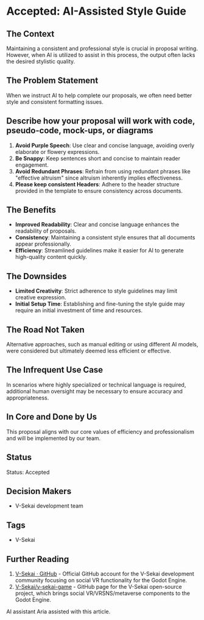 # Accepted: AI-Assisted Style Guide

## The Context

Maintaining a consistent and professional style is crucial in proposal writing. However, when AI is utilized to assist in this process, the output often lacks the desired stylistic quality.

## The Problem Statement

When we instruct AI to help complete our proposals, we often need better style and consistent formatting issues.

## Describe how your proposal will work with code, pseudo-code, mock-ups, or diagrams

1. **Avoid Purple Speech**: Use clear and concise language, avoiding overly elaborate or flowery expressions.
2. **Be Snappy**: Keep sentences short and concise to maintain reader engagement.
3. **Avoid Redundant Phrases**: Refrain from using redundant phrases like "effective altruism" since altruism inherently implies effectiveness.
4. **Please keep consistent Headers**: Adhere to the header structure provided in the template to ensure consistency across documents.

## The Benefits

- **Improved Readability**: Clear and concise language enhances the readability of proposals.
- **Consistency**: Maintaining a consistent style ensures that all documents appear professionally.
- **Efficiency**: Streamlined guidelines make it easier for AI to generate high-quality content quickly.

## The Downsides

- **Limited Creativity**: Strict adherence to style guidelines may limit creative expression.
- **Initial Setup Time**: Establishing and fine-tuning the style guide may require an initial investment of time and resources.

## The Road Not Taken

Alternative approaches, such as manual editing or using different AI models, were considered but ultimately deemed less efficient or effective.

## The Infrequent Use Case

In scenarios where highly specialized or technical language is required, additional human oversight may be necessary to ensure accuracy and appropriateness.

## In Core and Done by Us

This proposal aligns with our core values of efficiency and professionalism and will be implemented by our team.

## Status

Status: Accepted <!-- Draft | Proposed | Rejected | Accepted | Deprecated | Superseded by -->

## Decision Makers

- V-Sekai development team

## Tags

- V-Sekai

## Further Reading

1. [V-Sekai · GitHub](https://github.com/v-sekai) - Official GitHub account for the V-Sekai development community focusing on social VR functionality for the Godot Engine.
2. [V-Sekai/v-sekai-game](https://github.com/v-sekai/v-sekai-game) - GitHub page for the V-Sekai open-source project, which brings social VR/VRSNS/metaverse components to the Godot Engine.

AI assistant Aria assisted with this article.
